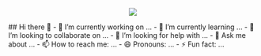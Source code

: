 <p align="center">
  <img src="https://capsule-render.vercel.app/api?type=wave&color=auto&height=300&section=header&text=Hey Everyone!%20render&fontSize=90" />
</p>
## Hi there 👋
- 🔭 I’m currently working on ...
- 🌱 I’m currently learning ...
- 👯 I’m looking to collaborate on ...
- 🤔 I’m looking for help with ...
- 💬 Ask me about ...
- 📫 How to reach me: ...
- 😄 Pronouns: ...
- ⚡ Fun fact: ...


